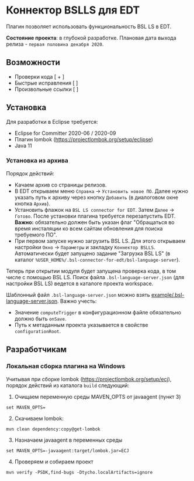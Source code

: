 # Коннектор BSLLS для EDT

Плагин позволяет использовать функциональность BSL LS в EDT.

**Состояние проекта**: в глубокой разработке. Плановая дата выхода релиза - `первая половина декабря 2020`.

## Возможности

* Проверки кода [ + ]
* Быстрые исправления [  ]
* Произвольные ссылки [  ]

## Установка

Для разработки в Eclipse требуется:
* Eclipse for Committer 2020-06 / 2020-09
* Плагин lombok (https://projectlombok.org/setup/eclipse)
* Java 11

### Установка из архива

Порядок действий:
* Качаем архив со страницы релизов.
* В EDT открываем меню `Справка` -> `Установить новое ПО`. Далее нужно указать путь к архиву через кнопку `Добавить` (в диалоговом окне кнопка `Архив`).
* Установить флажок на `BSL LS connector for EDT`. Затем `Далее` -> `Готово`. После установки плагина требуется перезапустить EDT.
    **Важно:** обязательно должен быть указан флаг "Обращаться во время инсталяции ко всем сайтам обновления для поиска требуемого ПО".
* При первом запуске нужно загрузить BSL LS. Для этого открываем настройки `Окно` -> `Параметры` и закладку `Коннектор BSLLS`. Автоматически будет запущено задание "Загрузка BSL LS" (в каталог `%USER_HOME%/.bsl-connector-for-edt/bsl-language-server`).

Теперь при открытии модуля будет запущена проверка кода, в том числе с помощью BSL LS. Поиск файла `.bsl-language-server.json` (для настройки BSL LS) ведется в каталоге проекта workspace.

Шаблонный файл `.bsl-language-server.json` можно взять [example/.bsl-language-server.json](/example/.bsl-language-server.json). Важно учесть:
* Значение `computeTrigger` в конфигурационном файле обязательно должно быть `onSave`.
* Путь к метаданным проекта указывается в свойстве `configurationRoot`.

## Разработчикам
### Локальная сборка плагина на Windows

Учитывая при сборке lombok (https://projectlombok.org/setup/ecj), порядок действий из каталога `build` следующий:

1. Очищаем переменную среды MAVEN_OPTS от javaagent (пункт 3)

```
set MAVEN_OPTS=
```

2. Скачиваем lombok:

```
mvn clean dependency:copy@get-lombok
```

3. Назначаем javaagent в переменных среды

```
set MAVEN_OPTS=-javaagent:target/lombok.jar=ECJ
```

4. Проверяем и собираем проект

```
mvn verify -PSDK,find-bugs -Dtycho.localArtifacts=ignore
```